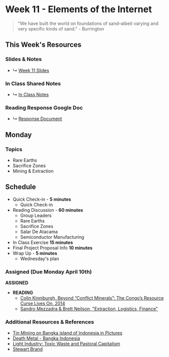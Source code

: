 # Week 11 - Elements of the Internet

> "We have built the world on foundations of sand–albeit varying and very specific kinds of sand." - Burrington


## This Week's Resources

### Slides & Notes 
* ↳ [Week 11 Slides](https://docs.google.com/presentation/d/1yc6npyM3PfQgRuduPv0re7T32ecb13MXj1ubcLZ0i-g/edit?usp=sharing)
### In Class Shared Notes
* ↳ [In Class Notes](https://docs.google.com/document/d/1v2XqOosts9svJJ-VPiQWGzaDlGUvF5M6oRVBcvclF5c/edit?usp=sharing)
### Reading Response Google Doc
* ↳ [Response Document](https://docs.google.com/document/d/1bxzCl3ThtCbmegrYSj1Lctun7QHKK8tJAIiMKBz1zeQ/edit#heading=h.eozb93mznspp)

## Monday

### Topics
* Rare Earths
* Sacrifice Zones
* Mining & Extraction


## Schedule
* Quick Check-in - __5 minutes__
    * Quick Check-in
* Reading Discussion - __60 minutes__
    * Group Leaders 
    * Rare Earths
    * Sacrifice Zones
    * Salar De Atacama 
    * Semiconductor Manufacturing
* In Class Exercise __15 minutes__
* Final Project Proposal Info __10 minutes__
* Wrap Up -  __5 minutes__
    * Wednesday's plan

### Assigned (**Due Monday April 10th**)
__ASSIGNED__
* **READING**
   * [Colin Kinniburgh, Beyond “Conflict Minerals”: The Congo’s Resource Curse Lives On, 2014](https://www.dissentmagazine.org/article/beyond-conflict-minerals-the-congos-resource-curse-lives-on)
   * [Sandro Mezzadra & Brett Neilson, "Extraction, Logistics, Finance"](https://www.radicalphilosophy.com/article/extraction-logistics-finance)

### Additional Resources & References
* [Tin Mining on Bangka island of Indonesia in Pictures](https://www.theguardian.com/environment/gallery/2014/may/29/tin-mining-on-bangka-island-of-indonesia-in-pictures)
* [Death Metal - Bangka Indonesia](https://www.theguardian.com/environment/2012/nov/23/tin-mining-indonesia-bangka)
* [Light Industry: Toxic Waste and Pastoral Capitalism](https://www.e-flux.com/journal/74/59781/light-industry-toxic-waste-and-pastoral-capitalism/)
* [Stewart Brand](https://en.wikipedia.org/wiki/Stewart_Brand)

<!-- 
## Wednesday

### Topics
* Final Project Proposals
* In Class Studio
* Francis Tseng Lecture

## Schedule
* Quick Check-in - __5 minutes__
    * Quick Check-in
* Small Assignment Presentations - __20 minutes__
    * 4 or 5 students will present on their work
* Francis Tseng: Inside Out __20 minutes__
* In Class Studio __50 minutes__
* Wrap Up -  __5 minutes__ -->
